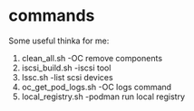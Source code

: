 # commands
Some useful thinka for me:
1. clean_all.sh         -OC remove components
2. iscsi_build.sh       -iscsi tool
3. lssc.sh              -list scsi devices
4. oc_get_pod_logs.sh   -OC logs command
5. local_registry.sh    -podman run local registry
